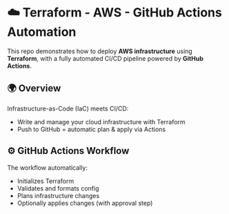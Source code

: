 # ☁️ Terraform - AWS - GitHub Actions Automation

This repo demonstrates how to deploy **AWS infrastructure** using **Terraform**, with a fully automated CI/CD pipeline powered by **GitHub Actions**.

## 🌍 Overview

Infrastructure-as-Code (IaC) meets CI/CD:
- Write and manage your cloud infrastructure with Terraform
- Push to GitHub = automatic plan & apply via Actions

## ⚙️ GitHub Actions Workflow

The workflow automatically:
- Initializes Terraform
- Validates and formats config
- Plans infrastructure changes
- Optionally applies changes (with approval step)
